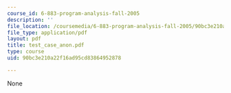 ```yaml
---
course_id: 6-883-program-analysis-fall-2005
description: ''
file_location: /coursemedia/6-883-program-analysis-fall-2005/90bc3e210a22f16ad95cd83864952878_test_case_anon.pdf
file_type: application/pdf
layout: pdf
title: test_case_anon.pdf
type: course
uid: 90bc3e210a22f16ad95cd83864952878

---
```

None